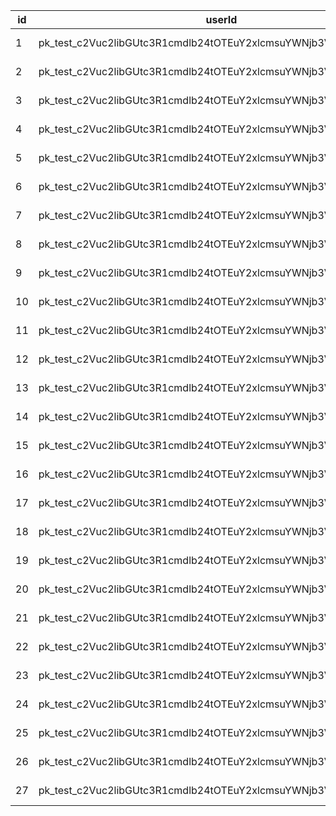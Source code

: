 | id | userId                                                         | action    | questName            | timestamp                     | quest_id   | old_value | new_value | category   | difficulty | rewards                      | progress | completed | isnew | isai  | isNew | isAI  |
|----|----------------------------------------------------------------|-----------|----------------------|-------------------------------|------------|-----------|-----------|------------|------------|------------------------------|----------|-----------|-------|-------|-------|-------|
| 1  | pk_test_c2Vuc2libGUtc3R1cmdlb24tOTEuY2xlcmsuYWNjb3VudHMuZGV2JA | INSERT    | 300x Pushups         | 2025-05-31 17:49:32.402165+00 | pushups    |           |           | might      | medium     | {"xp":50,"gold":25}          | 0        | false     | true  | false | true  | false |
| 2  | pk_test_c2Vuc2libGUtc3R1cmdlb24tOTEuY2xlcmsuYWNjb3VudHMuZGV2JA | INSERT    | Plank 3:00           | 2025-05-31 17:49:32.402165+00 | plank      |           |           | might      | medium     | {"xp":50,"gold":25}          | 0        | false     | true  | false | true  | false |
| 3  | pk_test_c2Vuc2libGUtc3R1cmdlb24tOTEuY2xlcmsuYWNjb3VudHMuZGV2JA | INSERT    | Walk                 | 2025-05-31 17:49:32.402165+00 | walk       |           |           | might      | easy       | {"xp":50,"gold":25}          | 0        | false     | true  | false | true  | false |
| 4  | pk_test_c2Vuc2libGUtc3R1cmdlb24tOTEuY2xlcmsuYWNjb3VudHMuZGV2JA | INSERT    | Spanish              | 2025-05-31 17:49:32.402165+00 | spanish    |           |           | knowledge  | medium     | {"xp":50,"gold":25}          | 0        | false     | true  | false | true  | false |
| 5  | pk_test_c2Vuc2libGUtc3R1cmdlb24tOTEuY2xlcmsuYWNjb3VudHMuZGV2JA | INSERT    | Duo Piano            | 2025-05-31 17:49:32.402165+00 | piano      |           |           | knowledge  | medium     | {"xp":50,"gold":25}          | 0        | false     | true  | false | true  | false |
| 6  | pk_test_c2Vuc2libGUtc3R1cmdlb24tOTEuY2xlcmsuYWNjb3VudHMuZGV2JA | INSERT    | Mindpal              | 2025-05-31 17:49:32.402165+00 | mindpal    |           |           | knowledge  | medium     | {"xp":50,"gold":25}          | 0        | false     | true  | false | true  | false |
| 7  | pk_test_c2Vuc2libGUtc3R1cmdlb24tOTEuY2xlcmsuYWNjb3VudHMuZGV2JA | INSERT    | Quick Typing         | 2025-05-31 17:49:32.402165+00 | typing     |           |           | knowledge  | easy       | {"xp":50,"gold":25}          | 0        | false     | true  | false | true  | false |
| 8  | pk_test_c2Vuc2libGUtc3R1cmdlb24tOTEuY2xlcmsuYWNjb3VudHMuZGV2JA | INSERT    | Read 5 Minutes       | 2025-05-31 17:49:32.402165+00 | read       |           |           | knowledge  | easy       | {"xp":50,"gold":25}          | 0        | false     | true  | false | true  | false |
| 9  | pk_test_c2Vuc2libGUtc3R1cmdlb24tOTEuY2xlcmsuYWNjb3VudHMuZGV2JA | INSERT    | Vitamin D            | 2025-05-31 17:49:32.402165+00 | vitamind   |           |           | knowledge  | easy       | {"xp":50,"gold":25}          | 0        | false     | true  | false | true  | false |
| 10 | pk_test_c2Vuc2libGUtc3R1cmdlb24tOTEuY2xlcmsuYWNjb3VudHMuZGV2JA | INSERT    | 24 Draw Lesson       | 2025-05-31 17:49:32.402165+00 | draw       |           |           | knowledge  | medium     | {"xp":50,"gold":25}          | 0        | false     | true  | false | true  | false |
| 11 | pk_test_c2Vuc2libGUtc3R1cmdlb24tOTEuY2xlcmsuYWNjb3VudHMuZGV2JA | INSERT    | Daily Hype 4 Academy | 2025-05-31 17:49:32.402165+00 | academy    |           |           | knowledge  | medium     | {"xp":50,"gold":25}          | 0        | false     | true  | false | true  | false |
| 12 | pk_test_c2Vuc2libGUtc3R1cmdlb24tOTEuY2xlcmsuYWNjb3VudHMuZGV2JA | INSERT    | Wake Up Before 10    | 2025-05-31 17:49:32.402165+00 | wake       |           |           | honor      | medium     | {"xp":50,"gold":25}          | 0        | false     | true  | false | true  | false |
| 13 | pk_test_c2Vuc2libGUtc3R1cmdlb24tOTEuY2xlcmsuYWNjb3VudHMuZGV2JA | INSERT    | Toothbrushing        | 2025-05-31 17:49:32.402165+00 | tooth      |           |           | honor      | easy       | {"xp":50,"gold":25}          | 0        | false     | true  | false | true  | false |
| 14 | pk_test_c2Vuc2libGUtc3R1cmdlb24tOTEuY2xlcmsuYWNjb3VudHMuZGV2JA | INSERT    | Handwriting          | 2025-05-31 17:49:32.402165+00 | handwriting|           |           | honor      | easy       | {"xp":50,"gold":25}          | 0        | false     | true  | false | true  | false |
| 15 | pk_test_c2Vuc2libGUtc3R1cmdlb24tOTEuY2xlcmsuYWNjb3VudHMuZGV2JA | INSERT    | Shave                | 2025-05-31 17:49:32.402165+00 | shave      |           |           | honor      | easy       | {"xp":50,"gold":25}          | 0        | false     | true  | false | true  | false |
| 16 | pk_test_c2Vuc2libGUtc3R1cmdlb24tOTEuY2xlcmsuYWNjb3VudHMuZGV2JA | INSERT    | Barber               | 2025-05-31 17:49:32.402165+00 | barber     |           |           | honor      | medium     | {"xp":50,"gold":25}          | 0        | false     | true  | false | true  | false |
| 17 | pk_test_c2Vuc2libGUtc3R1cmdlb24tOTEuY2xlcmsuYWNjb3VudHMuZGV2JA | INSERT    | Dishwasher           | 2025-05-31 17:49:32.402165+00 | dishwasher |           |           | castle     | easy       | {"xp":50,"gold":25}          | 0        | false     | true  | false | true  | false |
| 18 | pk_test_c2Vuc2libGUtc3R1cmdlb24tOTEuY2xlcmsuYWNjb3VudHMuZGV2JA | INSERT    | Diaper Bin           | 2025-05-31 17:49:32.402165+00 | diaper     |           |           | castle     | easy       | {"xp":50,"gold":25}          | 0        | false     | true  | false | true  | false |
| 19 | pk_test_c2Vuc2libGUtc3R1cmdlb24tOTEuY2xlcmsuYWNjb3VudHMuZGV2JA | INSERT    | Vacuuming            | 2025-05-31 17:49:32.402165+00 | vacuum     |           |           | castle     | medium     | {"xp":50,"gold":25}          | 0        | false     | true  | false | true  | false |
| 20 | pk_test_c2Vuc2libGUtc3R1cmdlb24tOTEuY2xlcmsuYWNjb3VudHMuZGV2JA | INSERT    | Water Plants         | 2025-05-31 17:49:32.402165+00 | plants     |           |           | castle     | easy       | {"xp":50,"gold":25}          | 0        | false     | true  | false | true  | false |
| 21 | pk_test_c2Vuc2libGUtc3R1cmdlb24tOTEuY2xlcmsuYWNjb3VudHMuZGV2JA | INSERT    | Bed Laundry          | 2025-05-31 17:49:32.402165+00 | laundry    |           |           | castle     | easy       | {"xp":50,"gold":25}          | 0        | false     | true  | false | true  | false |
| 22 | pk_test_c2Vuc2libGUtc3R1cmdlb24tOTEuY2xlcmsuYWNjb3VudHMuZGV2JA | INSERT    | Trash Bin at the Road| 2025-05-31 17:49:32.402165+00 | trash      |           |           | castle     | easy       | {"xp":50,"gold":25}          | 0        | false     | true  | false | true  | false |
| 23 | pk_test_c2Vuc2libGUtc3R1cmdlb24tOTEuY2xlcmsuYWNjb3VudHMuZGV2JA | INSERT    | Paper on the Road    | 2025-05-31 17:49:32.402165+00 | paper      |           |           | castle     | easy       | {"xp":50,"gold":25}          | 0        | false     | true  | false | true  | false |
| 24 | pk_test_c2Vuc2libGUtc3R1cmdlb24tOTEuY2xlcmsuYWNjb3VudHMuZGV2JA | INSERT    | Doodle               | 2025-05-31 17:49:32.402165+00 | doodle     |           |           | craft      | easy       | {"xp":50,"gold":25}          | 0        | false     | true  | false | true  | false |
| 25 | pk_test_c2Vuc2libGUtc3R1cmdlb24tOTEuY2xlcmsuYWNjb3VudHMuZGV2JA | INSERT    | Animate              | 2025-05-31 17:49:32.402165+00 | animate    |           |           | craft      | easy       | {"xp":50,"gold":25}          | 0        | false     | true  | false | true  | false |
| 26 | pk_test_c2Vuc2libGUtc3R1cmdlb24tOTEuY2xlcmsuYWNjb3VudHMuZGV2JA | INSERT    | Battubby             | 2025-05-31 17:49:32.402165+00 | battubby   |           |           | vitality   | easy       | {"xp":50,"gold":25}          | 0        | false     | true  | false | true  | false |
| 27 | pk_test_c2Vuc2libGUtc3R1cmdlb24tOTEuY2xlcmsuYWNjb3VudHMuZGV2JA | INSERT    | Mango Food Fill      | 2025-05-31 17:49:32.402165+00 | mango      |           |           | vitality   | easy       | {"xp":50,"gold":25}          | 0        | false     | true  | false | true  | false | 
